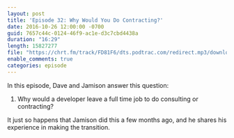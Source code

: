 ```yaml
---
layout: post
title: 'Episode 32: Why Would You Do Contracting?'
date: 2016-10-26 12:00:00 -0700
guid: 7657c44c-0124-46f9-ac1e-d3c7cbd4438a
duration: "16:29"
length: 15827277
file: "https://chrt.fm/track/FD81F6/dts.podtrac.com/redirect.mp3/download.softskills.audio/sse-032.mp3"
enable_comments: true
categories: episode
---
```


In this episode, Dave and Jamison answer this question:

1. Why would a developer leave a full time job to do consulting or contracting?

It just so happens that Jamison did this a few months ago, and he shares his experience in making the transition.
